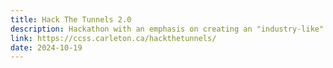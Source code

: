 ```yaml
---
title: Hack The Tunnels 2.0
description: Hackathon with an emphasis on creating an "industry-like" experience.
link: https://ccss.carleton.ca/hackthetunnels/
date: 2024-10-19
---
```

